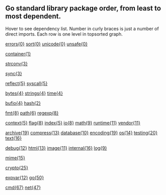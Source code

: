 ## Go standard library package order, from least to most dependent.
Hover to see dependency list. Number in curly braces is just a number of direct imports. Each row is one level in topsorted graph.

[errors{0}](https://golang.org/pkg/errors "nil")
[sort{0}](https://golang.org/pkg/sort "nil")
[unicode{0}](https://golang.org/pkg/unicode "nil")
[unsafe{0}](https://golang.org/pkg/unsafe "nil")

[container{1}](https://golang.org/pkg/container "sort")

[strconv{3}](https://golang.org/pkg/strconv "errors, math, unicode/utf8")

[sync{3}](https://golang.org/pkg/sync "internal/race, runtime, unsafe")

[reflect{5}](https://golang.org/pkg/reflect "math, runtime, strconv, sync, unsafe")
[syscall{5}](https://golang.org/pkg/syscall "errors, internal/race, runtime, sync, unsafe")

[bytes{4}](https://golang.org/pkg/bytes "errors, io, unicode, unicode/utf8")
[strings{4}](https://golang.org/pkg/strings "errors, io, unicode, unicode/utf8")
[time{4}](https://golang.org/pkg/time "errors, runtime, sync, syscall")

[bufio{4}](https://golang.org/pkg/bufio "bytes, errors, io, unicode/utf8")
[hash{2}](https://golang.org/pkg/hash "io, sync")

[fmt{8}](https://golang.org/pkg/fmt "errors, io, math, os, reflect, strconv, sync, unicode/utf8")
[path{6}](https://golang.org/pkg/path "errors, os, runtime, sort, strings, unicode/utf8")
[regexp{8}](https://golang.org/pkg/regexp "bytes, io, sort, strconv, strings, sync, unicode, unicode/utf8")

[context{5}](https://golang.org/pkg/context "errors, fmt, reflect, sync, time")
[flag{8}](https://golang.org/pkg/flag "errors, fmt, io, os, reflect, sort, strconv, time")
[index{5}](https://golang.org/pkg/index "bytes, encoding/binary, io, regexp, sort")
[io{8}](https://golang.org/pkg/io "bytes, errors, os, path/filepath, sort, strconv, sync, time")
[math{9}](https://golang.org/pkg/math "bytes, encoding/binary, errors, fmt, io, strconv, strings, sync, unsafe")
[runtime{11}](https://golang.org/pkg/runtime "bufio, bytes, fmt, io, os, sort, strings, sync, text/tabwriter, time, unsafe")
[vendor{11}](https://golang.org/pkg/vendor "bytes, errors, fmt, io, os, runtime, strings, sync, syscall, unicode/utf8, unsafe")

[archive{19}](https://golang.org/pkg/archive "bufio, bytes, compress/flate, encoding/binary, errors, fmt, hash, hash/crc32, io, io/ioutil, math, os, path, sort, strconv, strings, sync, syscall, time")
[compress{13}](https://golang.org/pkg/compress "bufio, encoding/binary, errors, fmt, hash, hash/adler32, hash/crc32, io, math, sort, strconv, sync, time")
[database{10}](https://golang.org/pkg/database "errors, fmt, io, reflect, runtime, sort, strconv, sync, sync/atomic, time")
[encoding{19}](https://golang.org/pkg/encoding "bufio, bytes, errors, fmt, io, math, math/big, os, reflect, runtime, sort, strconv, strings, sync, sync/atomic, time, unicode, unicode/utf16, unicode/utf8")
[os{14}](https://golang.org/pkg/os "bytes, context, errors, fmt, io, path/filepath, runtime, strconv, strings, sync, sync/atomic, syscall, time, unsafe")
[testing{20}](https://golang.org/pkg/testing "bytes, errors, flag, fmt, io, log, math, math/rand, os, reflect, runtime, runtime/debug, runtime/pprof, runtime/trace, sort, strconv, strings, sync, sync/atomic, time")
[text{16}](https://golang.org/pkg/text "bytes, errors, fmt, io, io/ioutil, net/url, os, path/filepath, reflect, runtime, sort, strconv, strings, sync, unicode, unicode/utf8")

[debug{12}](https://golang.org/pkg/debug "bytes, compress/zlib, encoding/binary, errors, fmt, io, os, path, sort, strconv, strings, sync")
[html{13}](https://golang.org/pkg/html "bytes, encoding/json, fmt, io, io/ioutil, path/filepath, reflect, strings, sync, text/template, text/template/parse, unicode, unicode/utf8")
[image{11}](https://golang.org/pkg/image "bufio, bytes, compress/lzw, compress/zlib, encoding/binary, errors, fmt, hash, hash/crc32, io, strconv")
[internal{16}](https://golang.org/pkg/internal "bufio, bytes, flag, fmt, io, math/rand, os, os/exec, path/filepath, runtime, sort, strconv, strings, sync, testing, unsafe")
[log{9}](https://golang.org/pkg/log "errors, fmt, io, net, os, runtime, strings, sync, time")

[mime{15}](https://golang.org/pkg/mime "bufio, bytes, crypto/rand, encoding/base64, errors, fmt, io, io/ioutil, net/textproto, os, sort, strings, sync, unicode, unicode/utf8")

[crypto{25}](https://golang.org/pkg/crypto "bufio, bytes, container/list, encoding/asn1, encoding/binary, encoding/hex, encoding/pem, errors, fmt, hash, io, io/ioutil, math/big, net, os, os/exec, runtime, strconv, strings, sync, sync/atomic, syscall, time, unicode/utf8, unsafe")

[expvar{12}](https://golang.org/pkg/expvar "bytes, encoding/json, fmt, log, math, net/http, os, runtime, sort, strconv, sync, sync/atomic")
[go{50}](https://golang.org/pkg/go "archive/zip, bufio, bytes, container/heap, debug/elf, encoding/binary, encoding/gob, encoding/json, encoding/xml, errors, expvar, flag, fmt, html, html/template, index/suffixarray, io, io/ioutil, log, math, math/big, net, net/http, net/http/httptest, net/http/httputil, net/http/pprof, net/url, os, os/exec, path, path/filepath, reflect, regexp, runtime, runtime/debug, runtime/pprof, runtime/trace, sort, strconv, strings, sync, sync/atomic, syscall, text/scanner, text/tabwriter, text/template, time, unicode, unicode/utf8, unsafe")

[cmd{67}](https://golang.org/pkg/cmd "bufio, bytes, compress/gzip, container/heap, crypto/md5, crypto/sha1, crypto/sha256, crypto/tls, debug/dwarf, debug/elf, debug/gosym, debug/macho, debug/pe, debug/plan9obj, encoding/base64, encoding/binary, encoding/hex, encoding/json, encoding/xml, errors, flag, fmt, go/ast, go/build, go/constant, go/doc, go/format, go/importer, go/parser, go/printer, go/scanner, go/token, go/types, html, html/template, internal/singleflight, internal/trace, io, io/ioutil, log, math, math/rand, net, net/http, net/url, os, os/exec, os/signal, path, path/filepath, reflect, regexp, runtime, runtime/debug, runtime/pprof, sort, strconv, strings, sync, syscall, text/scanner, text/tabwriter, text/template, time, unicode, unicode/utf8, unsafe")
[net{47}](https://golang.org/pkg/net "bufio, bytes, compress/gzip, container/list, context, crypto/hmac, crypto/md5, crypto/tls, encoding/base64, encoding/binary, encoding/gob, encoding/json, errors, flag, fmt, html/template, internal/nettrace, internal/singleflight, io, io/ioutil, log, math, math/rand, mime, mime/multipart, os, os/exec, path, path/filepath, reflect, regexp, runtime, runtime/pprof, runtime/trace, sort, strconv, strings, sync, sync/atomic, syscall, time, unicode, unicode/utf8, unsafe, vendor/golang_org/x/net/http2/hpack, vendor/golang_org/x/net/lex/httplex, vendor/golang_org/x/net/route")
